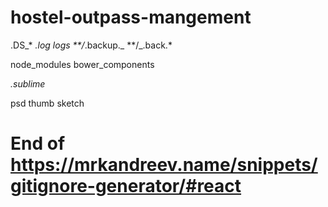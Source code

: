 # hostel-outpass-mangement

.DS\_\*
_.log
logs
\*\*/_.backup._
\*\*/_.back.\*

node_modules
bower_components

_.sublime_

psd
thumb
sketch

# End of https://mrkandreev.name/snippets/gitignore-generator/#react

